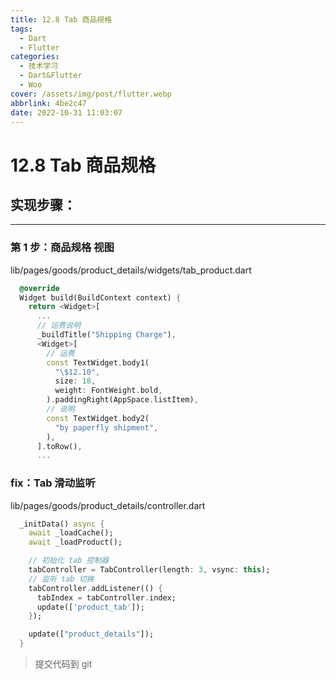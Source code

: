 ```yaml
---
title: 12.8 Tab 商品规格
tags:
  - Dart
  - Flutter
categories:
  - 技术学习
  - Dart&Flutter
  - Woo
cover: /assets/img/post/flutter.webp
abbrlink: 4be2c47
date: 2022-10-31 11:03:07
---
```


# 12.8 Tab 商品规格

## 实现步骤：

---

### 第 1 步：商品规格 视图

lib/pages/goods/product_details/widgets/tab_product.dart

```dart
  @override
  Widget build(BuildContext context) {
    return <Widget>[
      ...
      // 运费说明
      _buildTitle("Shipping Charge"),
      <Widget>[
        // 运费
        const TextWidget.body1(
          "\$12.10",
          size: 18,
          weight: FontWeight.bold,
        ).paddingRight(AppSpace.listItem),
        // 说明
        const TextWidget.body2(
          "by paperfly shipment",
        ),
      ].toRow(),
      ...
```

### fix：Tab 滑动监听

lib/pages/goods/product_details/controller.dart

```dart
  _initData() async {
    await _loadCache();
    await _loadProduct();

    // 初始化 tab 控制器
    tabController = TabController(length: 3, vsync: this);
    // 监听 tab 切换
    tabController.addListener(() {
      tabIndex = tabController.index;
      update(['product_tab']);
    });

    update(["product_details"]);
  }
```

> 提交代码到 git
